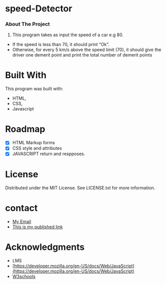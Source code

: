 # speed-Detector
### About The Project

1. This program takes as input the speed of a car e.g 80.
* If the speed is less than 70, it should print “Ok”.
* Otherwise, for every 5 km/s above the speed limit (70),
 it should give the driver one demerit point and print the total number of demerit points
# Built With
This program was built with:
- HTML, 
- CSS, 
- Javascript
# Roadmap
- [X] HTML Markup forms
- [X] CSS style and attributes  
- [X] JAVASCRIPT return and respposes.
# License 
Distributed under the MIT License. See LICENSE.txt for more information.
# contact
- [My Email](kevinwairi@gmail.com)
- [This is my published link](https://kevin-wairi.github.io/speed-Detector/)
# Acknowledgments
  * LMS
  * [https://developer.mozilla.org/en-US/docs/Web/JavaScript](https://developer.mozilla.org/en-US/docs/Web/JavaScript)
  * [W3schools](https://www.w3schools.com/html/html_forms.asp)
  
